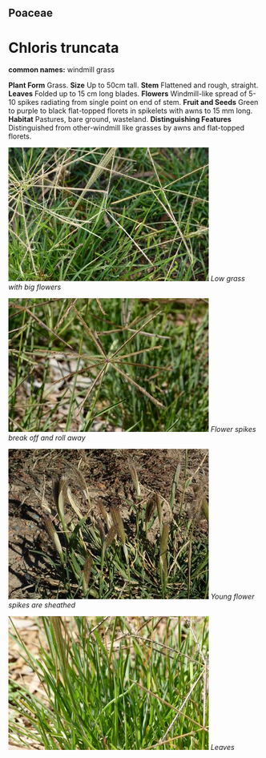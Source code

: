 ## Poaceae
# Chloris truncata
**common names:** windmill grass

**Plant Form** Grass. **Size** Up to 50cm tall. **Stem** Flattened and rough, straight. **Leaves** Folded up to 15 cm long blades. **Flowers** Windmill-like spread of 5-10 spikes radiating from single point on end of stem. **Fruit and Seeds** Green to purple to black flat-topped florets in spikelets with awns to 15 mm long. **Habitat** Pastures, bare ground, wasteland. **Distinguishing Features** Distinguished from other-windmill like grasses by awns and flat-topped florets.


![Low grass with big flowers](9094_P6890365.jpg)
   *Low grass with big flowers* 

![Flower spikes break off and roll away](9029_P6890276.jpg)
   *Flower spikes break off and roll away* 

![Young flower spikes are sheathed](3740_P4280201.jpg)
   *Young flower spikes are sheathed* 

![Leaves](9043_P6890291.jpg)
   *Leaves* 

